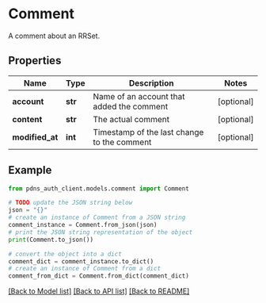 # Comment

A comment about an RRSet.

## Properties

Name | Type | Description | Notes
------------ | ------------- | ------------- | -------------
**account** | **str** | Name of an account that added the comment | [optional] 
**content** | **str** | The actual comment | [optional] 
**modified_at** | **int** | Timestamp of the last change to the comment | [optional] 

## Example

```python
from pdns_auth_client.models.comment import Comment

# TODO update the JSON string below
json = "{}"
# create an instance of Comment from a JSON string
comment_instance = Comment.from_json(json)
# print the JSON string representation of the object
print(Comment.to_json())

# convert the object into a dict
comment_dict = comment_instance.to_dict()
# create an instance of Comment from a dict
comment_from_dict = Comment.from_dict(comment_dict)
```
[[Back to Model list]](../README.md#documentation-for-models) [[Back to API list]](../README.md#documentation-for-api-endpoints) [[Back to README]](../README.md)


